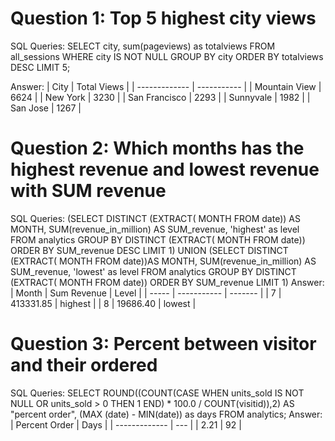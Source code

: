 # Question 1: Top 5 highest city views 
SQL Queries:
	SELECT city, sum(pageviews) as totalviews FROM all_sessions
	WHERE city IS NOT NULL
	GROUP BY city
	ORDER BY totalviews DESC
	LIMIT 5;

Answer: 
	| City          | Total Views |
	| ------------- | ----------- |
	| Mountain View | 6624        |
	| New York      | 3230        |
	| San Francisco | 2293        |
	| Sunnyvale     | 1982        |
	| San Jose      | 1267        |


# Question 2: Which months has the highest revenue and lowest revenue with SUM revenue

SQL Queries:
	(SELECT DISTINCT (EXTRACT( MONTH FROM date)) AS MONTH, SUM(revenue_in_million) AS SUM_revenue, 'highest' as level
	 FROM analytics 
	GROUP BY DISTINCT (EXTRACT( MONTH FROM date))
	ORDER BY SUM_revenue DESC
	LIMIT 1)
	UNION
	(SELECT DISTINCT (EXTRACT( MONTH FROM date))AS MONTH, SUM(revenue_in_million) AS SUM_revenue, 'lowest' as level
	 FROM analytics 
	GROUP BY DISTINCT (EXTRACT( MONTH FROM date))
	ORDER BY SUM_revenue 
	LIMIT 1)
Answer:  
	| Month | Sum Revenue | Level   |
	| ----- | ----------- | ------- |
	| 7     | 413331.85   | highest |
	| 8     | 19686.40    | lowest  |

# Question 3: Percent between visitor and their ordered

SQL Queries:
	SELECT ROUND((COUNT(CASE WHEN units_sold IS NOT NULL OR units_sold > 0 THEN 1 END) * 100.0 / COUNT(visitid)),2) AS "percent order",
	(MAX (date) - MIN(date)) as days
	FROM analytics;
Answer:
	| Percent Order | Days |
	| ------------- | ---  |
	| 2.21          | 92   |



